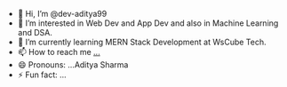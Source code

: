 - 👋 Hi, I’m @dev-aditya99
- 👀 I’m interested in Web Dev and App Dev and also in Machine Learning and DSA.
- 🌱 I’m currently learning MERN Stack Development at WsCube Tech. 
- 📫 How to reach me [...](https://www.linkedin.com/in/aditya-sharma-b528642b4?utm_source=share&utm_campaign=share_via&utm_content=profile&utm_medium=android_app )
- 😄 Pronouns: ...Aditya Sharma
- ⚡ Fun fact: ...

<!---
dev-aditya99/dev-aditya99 is a ✨ special ✨ repository because its `README.md` (this file) appears on your GitHub profile.
You can click the Preview link to take a look at your changes.
--->
